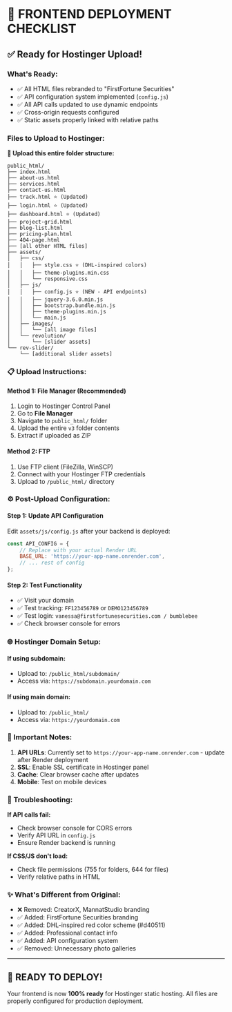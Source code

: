 # 🚀 FRONTEND DEPLOYMENT CHECKLIST

## ✅ Ready for Hostinger Upload!

### **What's Ready:**
- ✅ All HTML files rebranded to "FirstFortune Securities"  
- ✅ API configuration system implemented (`config.js`)
- ✅ All API calls updated to use dynamic endpoints
- ✅ Cross-origin requests configured
- ✅ Static assets properly linked with relative paths

### **Files to Upload to Hostinger:**

**📁 Upload this entire folder structure:**
```
public_html/
├── index.html
├── about-us.html
├── services.html
├── contact-us.html
├── track.html ⭐ (Updated)
├── login.html ⭐ (Updated)  
├── dashboard.html ⭐ (Updated)
├── project-grid.html
├── blog-list.html
├── pricing-plan.html
├── 404-page.html
├── [all other HTML files]
├── assets/
│   ├── css/
│   │   ├── style.css ⭐ (DHL-inspired colors)
│   │   ├── theme-plugins.min.css
│   │   └── responsive.css
│   ├── js/
│   │   ├── config.js ⭐ (NEW - API endpoints)
│   │   ├── jquery-3.6.0.min.js
│   │   ├── bootstrap.bundle.min.js
│   │   ├── theme-plugins.min.js
│   │   └── main.js
│   ├── images/
│   │   └── [all image files]
│   └── revolution/
│       └── [slider assets]
└── rev-slider/
    └── [additional slider assets]
```

### **📋 Upload Instructions:**

#### **Method 1: File Manager (Recommended)**
1. Login to Hostinger Control Panel
2. Go to **File Manager**
3. Navigate to `public_html/` folder
4. Upload the entire `v3` folder contents
5. Extract if uploaded as ZIP

#### **Method 2: FTP**
1. Use FTP client (FileZilla, WinSCP)
2. Connect with your Hostinger FTP credentials
3. Upload to `/public_html/` directory

### **⚙️ Post-Upload Configuration:**

#### **Step 1: Update API Configuration**
Edit `assets/js/config.js` after your backend is deployed:

```javascript
const API_CONFIG = {
    // Replace with your actual Render URL
    BASE_URL: 'https://your-app-name.onrender.com',
    // ... rest of config
};
```

#### **Step 2: Test Functionality**
- ✅ Visit your domain
- ✅ Test tracking: `FF123456789` or `DEMO123456789`
- ✅ Test login: `vanessa@firstfortunesecurities.com / bumblebee`
- ✅ Check browser console for errors

### **🌐 Hostinger Domain Setup:**

#### **If using subdomain:**
- Upload to: `/public_html/subdomain/`
- Access via: `https://subdomain.yourdomain.com`

#### **If using main domain:**
- Upload to: `/public_html/`
- Access via: `https://yourdomain.com`

### **🚨 Important Notes:**

1. **API URLs**: Currently set to `https://your-app-name.onrender.com` - update after Render deployment
2. **SSL**: Enable SSL certificate in Hostinger panel
3. **Cache**: Clear browser cache after updates
4. **Mobile**: Test on mobile devices

### **🔧 Troubleshooting:**

**If API calls fail:**
- Check browser console for CORS errors
- Verify API URL in `config.js`
- Ensure Render backend is running

**If CSS/JS don't load:**
- Check file permissions (755 for folders, 644 for files)
- Verify relative paths in HTML

### **✨ What's Different from Original:**
- ❌ Removed: CreatorX, MannatStudio branding
- ✅ Added: FirstFortune Securities branding
- ✅ Added: DHL-inspired red color scheme (#d40511)
- ✅ Added: Professional contact info
- ✅ Added: API configuration system
- ✅ Removed: Unnecessary photo galleries

---

## 🎯 READY TO DEPLOY!

Your frontend is now **100% ready** for Hostinger static hosting. All files are properly configured for production deployment.